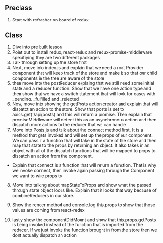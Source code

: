 ## Preclass

1. Start with refresher on board of redux

## Class 

1. Dive into pre built lesson
2. Point out to install redux, react-redux and redux-promise-middleware specifiying they are two different packages
3. Talk through setting up the store first 
4. Next, move into index.js and explain that we need a root Provider component that will keep track of the store and make it so that our child components in the tree are aware of the store
5. then move into the postReducer explaing that we still need some initial state and a reducer function. Show that we have one action type and then show that we have a switch statement that will look for cases with _pending, _fulfilled and _rejected
6. Now, move into showing the getPosts action creator and explain that will dispatct an action to the store. Show that posts is set to axios.get('/api/posts) and this will return a promise. Then explain that promiseMiddleware will detect this as an asynchronous action and then dispatch more actions to the reducer that we can handle
7. Move into Posts.js and talk about the connect method first. It is a method that gets invoked and will set up the props of our component. We can pass it a function that will take in the state of the store and then map that state to the props by returning an object. It also takes in an object with all of the dispatch functions that will be mapped to props to dispatch an action from the component.

- Explain that connect is a function that will return a function. That is why we invoke connect, then invoke again passing through the Component we want to wire props to

8. Move into talking about mapStateToProps and show what the passed through state object looks like. Explain that it looks that way because of combineReducers in our store.

9. Show the render method and console.log this.props to show that those values are coming from react-redux

10. lastly show the componentDidMount and show that this.props.getPosts is being invoked instead of the function that is imported from the reducer. If we just invoke the function brought in from the store then we dont actually dispatch an action